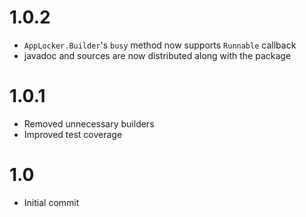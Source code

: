 # 1.0.2
- `AppLocker.Builder`'s `busy` method now supports `Runnable` callback
- javadoc and sources are now distributed along with the package 

# 1.0.1
- Removed unnecessary builders
- Improved test coverage

# 1.0
- Initial commit

